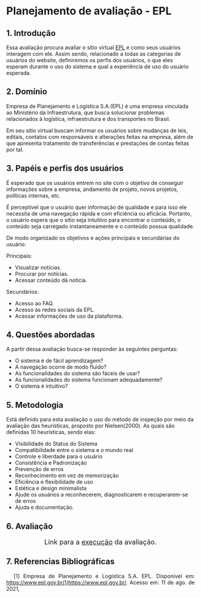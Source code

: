 # Planejamento de avaliação - EPL

## 1. Introdução
Essa avaliação procura avaliar o sítio virtual [EPL](https://www.epl.gov.br/governanca) e como seus usuários interagem com ele. Assim sendo, relacionado a todas as categorias de usuários do website, definiremos os perfis dos usuários, o que eles esperam durante o uso do sistema e qual a experiência de uso do usuário esperada.

## 2. Domínio

Empresa de Planejamento e Logística S.A.(EPL) é uma empresa vinculada ao Ministério da Infraestrutura, que busca solucionar problemas relacionados à logística, infraestrutura e dos transportes no Brasil.

Em seu sítio virtual buscam informar os usuários sobre mudanças de leis, editais, contatos com responsáveis e alterações feitas na empresa, além de que apresenta tratamento de transferências e prestações de contas feitas por tal.

## 3. Papéis e perfis dos usuários

É esperado que os usuários entrem no site com o objetivo de conseguir informações sobre a empresa, andamento de projeto, novos projetos, políticas internas, etc.

É perceptível que o usuário quer informação de qualidade e para isso ele necessita de uma navegação rápida e com eficiência ou eficácia. Portanto, o usuário espera que o sítio seja intuitivo para encontrar o conteúdo, o conteúdo seja carregado instantaneamente e o conteúdo possua qualidade.

De modo organizado os objetivos e ações principais e secundárias do usuário:

Principais:
-   Visualizar notícias.
-   Procurar por notícias.    
-   Acessar conteúdo dá notícia.

Secundários:
-   Acesso ao FAQ.    
-   Acesso às redes sociais da EPL.    
-   Acessar informações de uso da plataforma.

## 4. Questões abordadas
A partir dessa avaliação busca-se responder às seguintes perguntas:
-   O sistema é de fácil aprendizagem?
-   A navegação ocorre de modo fluido?
-   As funcionalidades do sistema são fáceis de usar?
-   As funcionalidades do sistema funcionam adequadamente?
-   O sistema é intuitivo?

## 5. Metodologia

Está definido para esta avaliação o uso do método de inspeção por meio da avaliação das heurísticas, proposto por Nielsen(2000). As quais são definidas 10 heurísticas, sendo elas:
- Visibilidade do Status do Sistema
- Compatibilidade entre o sistema e o mundo real
- Controle e liberdade para o usuário
- Consistência e Padronização
- Prevenção de erros
- Reconhecimento em vez de memorização
- Eficiência e flexibilidade de uso
- Estética e design minimalista
- Ajude os usuários a reconhecerem, diagnosticarem e recuperarem-se de erros
- Ajuda e documentação.

## 6. Avaliação
<p style="text-align: center; font-size:130%">Link para a <a href="../execucaoNatanael">execução</a> da avaliação.</p>

## 7. Referencias Bibliográficas

<p style="text-align: justify; text-indent: 20px">[1] Empresa de Planejamento e Logística S.A. EPL. Disponível em: <a href="https://www.epl.gov.br/](https://www.epl.gov.br/">https://www.epl.gov.br/](https://www.epl.gov.br/</a>. Acesso em: 11 de ago. de 2021,</p>
